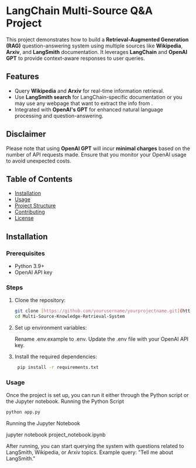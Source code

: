 # **LangChain Multi-Source Q&A Project**

This project demonstrates how to build a **Retrieval-Augmented Generation (RAG)** question-answering system using multiple sources like **Wikipedia**, **Arxiv**, and **LangSmith** documentation. It leverages **LangChain** and **OpenAI GPT** to provide context-aware responses to user queries.

## **Features**
- Query **Wikipedia** and **Arxiv** for real-time information retrieval.
- Use **LangSmith search** for LangChain-specific documentation or you may use any webpage that want to extract the info from . 
- Integrated with **OpenAI's GPT** for enhanced natural language processing and question-answering.

## **Disclaimer**
Please note that using **OpenAI GPT** will incur **minimal charges** based on the number of API requests made. Ensure that you monitor your OpenAI usage to avoid unexpected costs.

## **Table of Contents**
- [Installation](#installation)
- [Usage](#usage)
- [Project Structure](#project-structure)
- [Contributing](#contributing)
- [License](#license)

## **Installation**

### **Prerequisites**
- Python 3.9+
- OpenAI API key

### **Steps**
1. Clone the repository:
   ```bash
   git clone [https://github.com/yourusername/yourprojectname.git](https://github.com/amrokamalelsiddig/Multi-Source-Knowledge-Retrieval-System.git)
   cd Multi-Source-Knowledge-Retrieval-System


2. Set up environment variables:
   
    Rename .env.example to .env.
    Update the .env file with your OpenAI API key.

3. Install the required dependencies:
   ```bash
    pip install -r requirements.txt


### **Usage**

Once the project is set up, you can run it either through the Python script or the Jupyter notebook.
Running the Python Script

```bash
python app.py
```

Running the Jupyter Notebook

jupyter notebook project_notebook.ipynb

After running, you can start querying the system with questions related to LangSmith, Wikipedia, or Arxiv topics. Example query: "Tell me about LangSmith."
